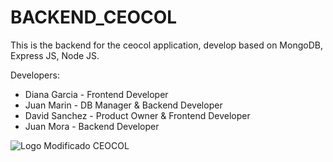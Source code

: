 # BACKEND_CEOCOL
This is the backend for the ceocol application, develop based on MongoDB, Express JS, Node JS.

Developers:

* Diana Garcia - Frontend Developer
* Juan Marin - DB Manager & Backend Developer
* David Sanchez - Product Owner & Frontend Developer
* Juan Mora - Backend Developer

 ![Logo Modificado CEOCOL](https://github.com/JuanMora328/BACKEND_CEOCOL/assets/69485570/7a4dd3d0-2ff5-4664-92ca-0ffd36587cf7) 







